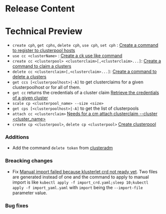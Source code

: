 [comment]: # ( Copyright Contributors to the Open Cluster Management project )
# Release Content

# Technical Preview
- `create cph`, `get cphs`, `delete cph`, `use cph`, `set cph` : [Create a command to register to clusterpool hosts](https://github.com/open-cluster-management/cm-cli/issues/43)
- `use cc <clusterName>` : [Create a ck use like command](https://github.com/open-cluster-management/cm-cli/issues/32)
- `create cc <clusterpool> <clusterclaim>[,<clusterclaim>...]`: [Create a command to claim a clusters](https://github.com/open-cluster-management/cm-cli/issues/33)
- `delete cc <clusterclaim>[,<clusterclaim>...]`: [Create a command to delete a clusters](https://github.com/open-cluster-management/cm-cli/issues/34)
- `get ccs [<clusterpoolhost>|-A]` to get clusterclaims for a given clusterpoolhost or for all of them.
- `get cc` returns the credentials of a cluster claim [Retrieve the credentials of a given cluster](https://github.com/open-cluster-management/cm-cli/issues/39)
- `scale cp <clusterpool_name> --size <size>`
- `get cps [<clusterpoolhost>|-A]` to get the list of clusterpools
- `attach cc <clusterclaim>` [Needs for a cm attach clusterclaim --cluster <cluster_name>](https://github.com/open-cluster-management/cm-cli/issues/51)
- `create cp <clusterpool>`, `delete cp <clusterpool>` [Create clusterpool](https://github.com/open-cluster-management/cm-cli/issues/38)

### Additions
- Add the command `delete token` from [clusteradm](https://github.com/open-cluster-management-io/clusteradm)
### Breacking changes
- Fix [Manual import failed because klusterlet crd not ready yet](https://github.com/open-cluster-management/cm-cli/issues/30). 
Two files are generated instead of one and the command to apply to manual import is like `kubectl apply -f import_crd.yaml;sleep 10;kubectl apply -f import_yaml.yaml`
with `import` being the `--import-file` parameter value.

### Bug fixes

